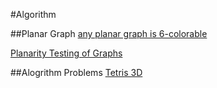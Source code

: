 #Algorithm

##Planar Graph
[any planar graph is 6-colorable](https://courses.engr.illinois.edu/cs173/fa2010/lectures/planargraphs.pdf)

[Planarity Testing of Graphs](http://www.tcs.tifr.res.in/~workshop/nitp_igga/slides/shreesh-planarity-patna.pdf)


##Alogrithm Problems
[Tetris 3D](http://main.edu.pl/en/archive/oi/13/tet)
